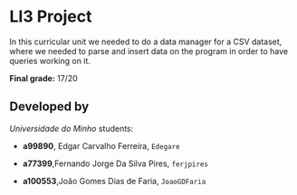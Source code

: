 # LI3 Project

In this curricular unit we needed to do a data manager for a CSV dataset, where we needed to parse and insert data on the program in order to have queries working on it.

**Final grade:** 17/20

## Developed by
*Universidade do Minho* students:

- **a99890**, Edgar Carvalho Ferreira, `Edegare` 

- **a77399**,Fernando Jorge Da Silva Pires, `ferjpires `

- **a100553**,João Gomes Dias de Faria, `JoaoGDFaria `

